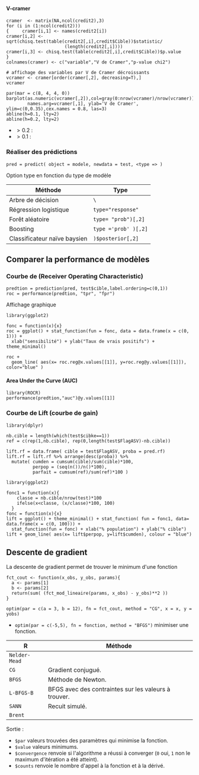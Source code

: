 #### V-cramer

```
cramer  <- matrix(NA,ncol(credit2),3)
for (i in (1:ncol(credit2)))
{     cramer[i,1] <- names(credit2[i])
cramer[i,2] <- sqrt(chisq.test(table(credit2[,i],credit$Cible))$statistic/
                      (length(credit2[,i])))
cramer[i,3] <- chisq.test(table(credit2[,i],credit$Cible))$p.value
}
colnames(cramer) <- c("variable","V de Cramer","p-value chi2")

# affichage des variables par V de Cramer décroissants
vcramer <- cramer[order(cramer[,2], decreasing=T),]
vcramer

par(mar = c(8, 4, 4, 0))
barplot(as.numeric(vcramer[,2]),col=gray(0:nrow(vcramer)/nrow(vcramer)),
        names.arg=vcramer[,1], ylab='V de Cramer', ylim=c(0,0.35),cex.names = 0.8, las=3)
abline(h=0.1, lty=2)
abline(h=0.2, lty=2)
```

* $\gt 0.2$ :
* $\gt 0.1$ :

### Réaliser des prédictions

```
pred = predict( object = modele, newdata = test, <type => )
```

Option type en fonction du type de modèle

Méthode                       | Type
------------------------------|---
Arbre de décision             | `\`
Régression logistique         | `type="response"`
Forêt aléatoire               | `type= "prob")[,2]`
Boosting                      | `type ='prob' )[,2]`
Classificateur naïve baysien  | `)$posterior[,2]`
 
## Comparer la performance de modèles

### Courbe de (Receiver Operating Characteristic)

```
predtion = prediction(pred, test$cible,label.ordering=c(0,1))
roc = performance(predtion, "tpr", "fpr")
```

Affichage graphique 
``` 
library(ggplot2)

fonc = function(x){x}
roc = ggplot() + stat_function(fun = fonc, data = data.frame(x = c(0, 1))) +
  xlab("sensibilité") + ylab("Taux de vrais positifs") + theme_minimal()

roc +
  geom_line( aes(x= roc.reg@x.values[[1]], y=roc.reg@y.values[[1]]), color="blue" )
``` 

#### Area Under the Curve (AUC)

```
library(ROCR)
performance(predtion,"auc")@y.values[[1]]
```

### Courbe de Lift (courbe de gain)

```
library(dplyr)

nb.cible = length(which(test$cibke==1))
ref = c(rep(1,nb.cible), rep(0,length(test$FlagASV)-nb.cible))

lift.rf = data.frame( cible = test$FlagASV, proba = pred.rf)
lift.rf = lift.rf %>% arrange(desc(proba)) %>%
  mutate( cumden = cumsum(cible)/sum(cible)*100,
          perpop = (seq(n())/n()*100),
          parfait = cumsum(ref)/sum(ref)*100 )
```

```
library(ggplot2)

fonc1 = function(x){
    classe = nb.cible/nrow(test)*100
    ifelse(x<classe, (x/classe)*100, 100)
  }
fonc = function(x){x}
lift = ggplot() + theme_minimal() + stat_function( fun = fonc1, data= data.frame(x = c(0, 100))) +
  stat_function(fun = fonc) + xlab("% population") + ylab("% cible")
lift + geom_line( aes(x= lift$perpop, y=lift$cumden), colour = "blue")
```

## Descente de gradient

La descente de gradient permet de trouver le minimum d'une fonction 

```
fct_cout <- function(x_obs, y_obs, params){
  a <- params[1]
  b <- params[2]
  return(sum( (fct_mod_lineaire(params, x_obs) - y_obs)**2 ))
}

optim(par = c(a = 3, b = 12), fn = fct_cout, method = "CG", x = x, y = yobs)
```

* `optim(par = c(-5,5), fn = fonction, method = "BFGS")` minimiser une fonction. 

R				| Méthode
----------------|----------
`Nelder-Mead`	|
`CG`			| Gradient conjugué.
`BFGS`			| Méthode de Newton. 
`L-BFGS-B`		| BFGS avec des contraintes sur les valeurs à trouver.
`SANN`			| Recuit simulé.
`Brent`			|

Sortie :

* `$par` valeurs trouvées des paramètres qui minimise la fonction.
* `$value` valeurs minimums.
* `$convergence` renvoie si l'algorithme a réussi à converger (`0` oui, `1` non le maximum d'itération a été atteint).
* `$counts` renvoie le nombre d'appel à la fonction et à la dérivé.